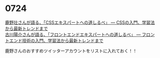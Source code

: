 # 0724

[鹿野壮さんが語る、「CSSエキスパートへの道しるべ」 — CSSの入門、学習法から最新トレンドまで](https://techfeed.io/entries/6879eaf840e993088811f277)  
[古川陽介さんが語る、「フロントエンドエキスパートへの道しるべ」 — フロントエンド技術の入門、学習法から最新トレンドまで](https://techfeed.io/entries/6879c869ce4018271e8f2bf1)

鹿野さんのおすすめツイッターアカウントをリストに入れておく！！
